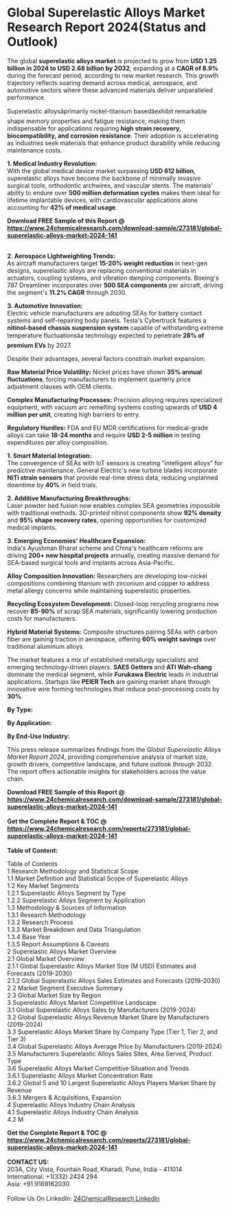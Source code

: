 <h1>Global Superelastic Alloys Market Research Report 2024(Status and Outlook)</h1><p>The global <strong>superelastic alloys market</strong> is projected to grow from <strong>USD 1.25 billion in 2024 to USD 2.68 billion by 2032</strong>, expanding at a <strong>CAGR of 8.9%</strong> during the forecast period, according to new market research. This growth trajectory reflects soaring demand across medical, aerospace, and automotive sectors where these advanced materials deliver unparalleled performance.</p><p>Superelastic alloysâprimarily nickel-titanium basedâexhibit remarkable shape memory properties and fatigue resistance, making them indispensable for applications requiring <strong>high strain recovery, biocompatibility, and corrosion resistance</strong>. Their adoption is accelerating as industries seek materials that enhance product durability while reducing maintenance costs.</p><p><strong>1. Medical Industry Revolution:</strong><br>
With the global medical device market surpassing <strong>USD 612 billion</strong>, superelastic alloys have become the backbone of minimally invasive surgical tools, orthodontic archwires, and vascular stents. The materials' ability to endure over <strong>500 million deformation cycles</strong> makes them ideal for lifetime implantable devices, with cardiovascular applications alone accounting for <strong>42% of medical usage</strong>.</p><div><b>Download FREE Sample of this Report @ 
            <a href="https://www.24chemicalresearch.com/download-sample/273181/global-superelastic-alloys-market-2024-141">
            https://www.24chemicalresearch.com/download-sample/273181/global-superelastic-alloys-market-2024-141</a></b></div><br><p><strong>2. Aerospace Lightweighting Trends:</strong><br>
As aircraft manufacturers target <strong>15-20% weight reduction</strong> in next-gen designs, superelastic alloys are replacing conventional materials in actuators, coupling systems, and vibration damping components. Boeing's 787 Dreamliner incorporates over <strong>500 SEA components</strong> per aircraft, driving the segment's <strong>11.2% CAGR</strong> through 2030.</p><p><strong>3. Automotive Innovation:</strong><br>
Electric vehicle manufacturers are adopting SEAs for battery contact systems and self-repairing body panels. Tesla's Cybertruck features a <strong>nitinol-based chassis suspension system</strong> capable of withstanding extreme temperature fluctuationsâa technology expected to penetrate <strong>28% of premium EVs</strong> by 2027.</p><p>Despite their advantages, several factors constrain market expansion:</p><p><strong>Raw Material Price Volatility:</strong> Nickel prices have shown <strong>35% annual fluctuations</strong>, forcing manufacturers to implement quarterly price adjustment clauses with OEM clients.</p><p><strong>Complex Manufacturing Processes:</strong> Precision alloying requires specialized equipment, with vacuum arc remelting systems costing upwards of <strong>USD 4 million per unit</strong>, creating high barriers to entry.</p><p><strong>Regulatory Hurdles:</strong> FDA and EU MDR certifications for medical-grade alloys can take <strong>18-24 months</strong> and require <strong>USD 2-5 million</strong> in testing expenditures per alloy composition.</p><p><strong>1. Smart Material Integration:</strong><br>
The convergence of SEAs with IoT sensors is creating "intelligent alloys" for predictive maintenance. General Electric's new turbine blades incorporate <strong>NiTi strain sensors</strong> that provide real-time stress data, reducing unplanned downtime by <strong>40%</strong> in field trials.</p><p><strong>2. Additive Manufacturing Breakthroughs:</strong><br>
Laser powder bed fusion now enables complex SEA geometries impossible with traditional methods. 3D-printed nitinol components show <strong>92% density</strong> and <strong>95% shape recovery rates</strong>, opening opportunities for customized medical implants.</p><p><strong>3. Emerging Economies' Healthcare Expansion:</strong><br>
India's Ayushman Bharat scheme and China's healthcare reforms are driving <strong>200+ new hospital projects</strong> annually, creating massive demand for SEA-based surgical tools and implants across Asia-Pacific.</p><p><strong>Alloy Composition Innovation:</strong> Researchers are developing low-nickel compositions combining titanium with zirconium and copper to address metal allergy concerns while maintaining superelastic properties.</p><p><strong>Recycling Ecosystem Development:</strong> Closed-loop recycling programs now recover <strong>85-90%</strong> of scrap SEA materials, significantly lowering production costs for manufacturers.</p><p><strong>Hybrid Material Systems:</strong> Composite structures pairing SEAs with carbon fiber are gaining traction in aerospace, offering <strong>60% weight savings</strong> over traditional aluminum alloys.</p><p>The market features a mix of established metallurgy specialists and emerging technology-driven players. <strong>SAES Getters</strong> and <strong>ATI Wah-chang</strong> dominate the medical segment, while <strong>Furukawa Electric</strong> leads in industrial applications. Startups like <strong>PEIER Tech</strong> are gaining market share through innovative wire forming technologies that reduce post-processing costs by <strong>30%</strong>.</p><p><strong>By Type:</strong></p><p><strong>By Application:</strong></p><p><strong>By End-Use Industry:</strong></p><p>This press release summarizes findings from the <em>Global Superelastic Alloys Market Report 2024</em>, providing comprehensive analysis of market size, growth drivers, competitive landscape, and future outlook through 2032. The report offers actionable insights for stakeholders across the value chain.</p><div><b>Download FREE Sample of this Report @ 
            <a href="https://www.24chemicalresearch.com/download-sample/273181/global-superelastic-alloys-market-2024-141">
            https://www.24chemicalresearch.com/download-sample/273181/global-superelastic-alloys-market-2024-141</a></b></div><br><div><b>Get the Complete Report & TOC @ 
            <a href="https://www.24chemicalresearch.com/reports/273181/global-superelastic-alloys-market-2024-141">
            https://www.24chemicalresearch.com/reports/273181/global-superelastic-alloys-market-2024-141</a></b></div><br>
            <b>Table of Content:</b><p>Table of Contents<br />
1 Research Methodology and Statistical Scope<br />
1.1 Market Definition and Statistical Scope of Superelastic Alloys<br />
1.2 Key Market Segments<br />
1.2.1 Superelastic Alloys Segment by Type<br />
1.2.2 Superelastic Alloys Segment by Application<br />
1.3 Methodology & Sources of Information<br />
1.3.1 Research Methodology<br />
1.3.2 Research Process<br />
1.3.3 Market Breakdown and Data Triangulation<br />
1.3.4 Base Year<br />
1.3.5 Report Assumptions & Caveats<br />
2 Superelastic Alloys Market Overview<br />
2.1 Global Market Overview<br />
2.1.1 Global Superelastic Alloys Market Size (M USD) Estimates and Forecasts (2019-2030)<br />
2.1.2 Global Superelastic Alloys Sales Estimates and Forecasts (2019-2030)<br />
2.2 Market Segment Executive Summary<br />
2.3 Global Market Size by Region<br />
3 Superelastic Alloys Market Competitive Landscape<br />
3.1 Global Superelastic Alloys Sales by Manufacturers (2019-2024)<br />
3.2 Global Superelastic Alloys Revenue Market Share by Manufacturers (2019-2024)<br />
3.3 Superelastic Alloys Market Share by Company Type (Tier 1, Tier 2, and Tier 3)<br />
3.4 Global Superelastic Alloys Average Price by Manufacturers (2019-2024)<br />
3.5 Manufacturers Superelastic Alloys Sales Sites, Area Served, Product Type<br />
3.6 Superelastic Alloys Market Competitive Situation and Trends<br />
3.6.1 Superelastic Alloys Market Concentration Rate<br />
3.6.2 Global 5 and 10 Largest Superelastic Alloys Players Market Share by Revenue<br />
3.6.3 Mergers & Acquisitions, Expansion<br />
4 Superelastic Alloys Industry Chain Analysis<br />
4.1 Superelastic Alloys Industry Chain Analysis<br />
4.2 M</p><div><b>Get the Complete Report & TOC @ 
            <a href="https://www.24chemicalresearch.com/reports/273181/global-superelastic-alloys-market-2024-141">
            https://www.24chemicalresearch.com/reports/273181/global-superelastic-alloys-market-2024-141</a></b></div><br><b>CONTACT US:</b><br>
            203A, City Vista, Fountain Road, Kharadi, Pune, India - 411014<br>
            International: +1(332) 2424 294<br>
            Asia: +91 9169162030 <br><br>
            Follow Us On LinkedIn: <a href="https://www.linkedin.com/company/24chemicalresearch/">24ChemicalResearch LinkedIn</a>